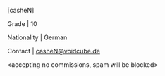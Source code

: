 [casheN]

Grade | 10

Nationality | German

Contact | casheN@voidcube.de

<accepting no commissions, spam will be blocked>


<!---
casheNdev/casheNdev is a ✨ special ✨ repository because its `README.md` (this file) appears on your GitHub profile.
You can click the Preview link to take a look at your changes.
--->
